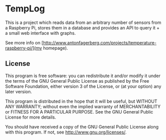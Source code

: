 TempLog
=======

This is a project which reads data from an arbitrary number of sensors from a Raspberry Pi, stores them in a database and provides an API to query it + a small web interface with graphs.

See more info on [http://www.antonfagerberg.com/projects/temperature-raspberry-pi/](my homepage).

## License
This program is free software: you can redistribute it and/or modify
it under the terms of the GNU General Public License as published by
the Free Software Foundation, either version 3 of the License, or
(at your option) any later version.

This program is distributed in the hope that it will be useful,
but WITHOUT ANY WARRANTY; without even the implied warranty of
MERCHANTABILITY or FITNESS FOR A PARTICULAR PURPOSE.  See the
GNU General Public License for more details.

You should have received a copy of the GNU General Public License
along with this program.  If not, see <http://www.gnu.org/licenses/>.
